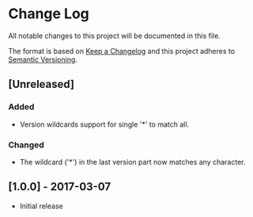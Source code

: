 # Change Log
All notable changes to this project will be documented in this file.

The format is based on [Keep a Changelog](http://keepachangelog.com/)
and this project adheres to [Semantic Versioning](http://semver.org/).

## [Unreleased]
### Added
- Version wildcards support for single '*' to match all.

### Changed
- The wildcard ('*') in the last version part now matches any character.

## [1.0.0] - 2017-03-07
- Initial release
